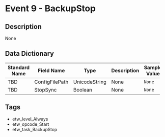 # Event 9 - BackupStop

## Description
None

## Data Dictionary
|Standard Name|Field Name|Type|Description|Sample Value|
|---|---|---|---|---|
|TBD|ConfigFilePath|UnicodeString|None|`None`|
|TBD|StopSync|Boolean|None|`None`|

## Tags
* etw_level_Always
* etw_opcode_Start
* etw_task_BackupStop